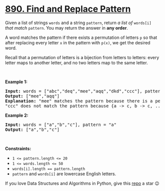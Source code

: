 # [890. Find and Replace Pattern][title]

<p>Given a list of strings <code>words</code> and a string <code>pattern</code>, return <em>a list of</em> <code>words[i]</code> <em>that match</em> <code>pattern</code>. You may return the answer in <strong>any order</strong>.</p>
<p>A word matches the pattern if there exists a permutation of letters <code>p</code> so that after replacing every letter <code>x</code> in the pattern with <code>p(x)</code>, we get the desired word.</p>
<p>Recall that a permutation of letters is a bijection from letters to letters: every letter maps to another letter, and no two letters map to the same letter.</p>
<p> </p>
<p><strong>Example 1:</strong></p>
<pre><strong>Input:</strong> words = ["abc","deq","mee","aqq","dkd","ccc"], pattern = "abb"
<strong>Output:</strong> ["mee","aqq"]
<strong>Explanation:</strong> "mee" matches the pattern because there is a permutation {a -&gt; m, b -&gt; e, ...}. 
"ccc" does not match the pattern because {a -&gt; c, b -&gt; c, ...} is not a permutation, since a and b map to the same letter.
</pre>
<p><strong>Example 2:</strong></p>
<pre><strong>Input:</strong> words = ["a","b","c"], pattern = "a"
<strong>Output:</strong> ["a","b","c"]
</pre>
<p> </p>
<p><strong>Constraints:</strong></p>
<ul>
<li><code>1 &lt;= pattern.length &lt;= 20</code></li>
<li><code>1 &lt;= words.length &lt;= 50</code></li>
<li><code>words[i].length == pattern.length</code></li>
<li><code>pattern</code> and <code>words[i]</code> are lowercase English letters.</li>
</ul>


If you love Data Structures and Algorithms in Python, give this [repo][me] a star :wink:

[title]: https://leetcode.com/problems/find-and-replace-pattern
[me]: https://github.com/bumblebee211196/awesome-python-leetcode